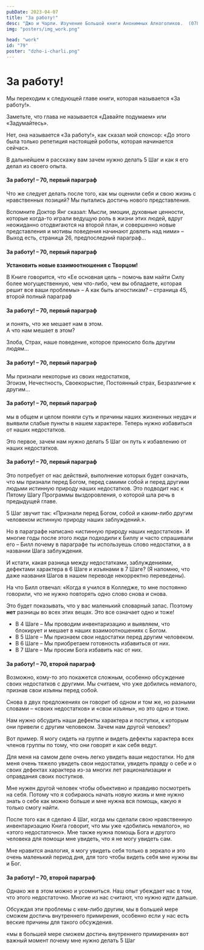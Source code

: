 ```yaml
---
pubDate: 2023-04-07
title: "За работу!"
desc: "Джо и Чарли. Изучение Большой книги Анонимных Алкоголиков.  (078)"
img: "posters/img_work.png"

head: "work"
id: "79"
poster: "dzho-i-charli.png"
---
```


# За работу!

Мы переходим к следующей главе книги, которая называется «За работу!».

Заметьте, что глава не называется «Давайте подумаем» или «Задумайтесь».

Нет, она называется «За работу!», как сказал мой спонсор: «До этого была только репетиция настоящей роботы, которая начинается сейчас».

В дальнейшем я расскажу вам зачем нужно делать 5 Шаг и как я его делал из своего опыта.

#### За работу! – 70, первый параграф

Что же следует делать после того, как мы оценили себя и свою жизнь с нравственных позиций? Мы пытались достичь нового представления.

Вспомните Доктор Янг сказал: Мысли, эмоции, духовные ценности, которые когда-то играли ведущую роль в жизни этих людей, вдруг неожиданно отодвигаются на второй план, и совершенно новые представления и мотивы поведения начинают довлеть над ними» – Выход есть, страница 26, предпоследний параграф…

#### За работу! – 70, первый параграф

**Установить новые взаимоотношения с Творцом!**

В Книге говорится, что «Ее основная цель – помочь вам найти Силу более могущественную, чем что-либо, чем вы обладаете, которая решит все ваши проблемы» – А как быть агностикам? – страница 45, второй полный параграф

#### За работу! – 70, первый параграф

и понять, что же мешает нам в этом. <br>
А что нам мешает в этом?

Злоба, Страх, наше поведение, которое приносило боль другим людям…

#### За работу! – 70, первый параграф

Мы признали некоторые из своих недостатков, <br>
Эгоизм, Нечестность, Своекорыстие, Постоянный страх, Безразличие к другим…

#### За работу! – 70, первый параграф

мы в общем и целом поняли суть и причины наших жизненных неудач и выявили слабые пункты в нашем характере. Теперь нужно избавиться от наших недостатков.

Это первое, зачем нам нужно делать 5 Шаг он путь к избавлению от наших недостатков.

#### За работу! – 70, первый параграф

Это потребует от нас действий, выполнение которых будет означать, что мы признали перед Богом, перед самими собой и перед другими людьми истинную природу наших недостатков. Это подводит нас к Пятому Шагу Программы выздоровления, о которой шла речь в предыдущей главе.

5 Шаг звучит так: «Признали перед Богом, собой и каким-либо другим человеком истинную природу наших заблуждений.».

Но в параграфе написано «истинную природу наших недостатков». И многие годы после этого люди подходили к Биллу и часто спрашивали его – Билл почему в параграфе ты используешь слово недостатки, а в названии Шага заблуждения.

И кстати, какая разница между недостатками, заблуждениями, дефектами характера в 6 Шаге и изъянами в 7 Шаге? (Я напомню, что даже названия Шагов в нашем переводе некорректно переведены).

На что Билл отвечал: «Когда я учился в Колледже, то мне постоянно говорили, что не нужно повторять одно слово снова и снова.

Это будет показывать, что у вас маленький словарный запас. Поэтому **нет** разницы во всех этих вещах. Это все означает одно и тоже!

- В 4 Шаге – Мы проводим инвентаризацию и выявляем, что блокирует и мешает в наших взаимоотношениях с Богом.
- В 5 Шаге – Мы признаем свои недостатки перед другим человеком.
- В 6 Шаге – Мы приобретаем готовность избавиться от них.
- В 7 Шаге – Мы просим Бога избавить нас от них.

#### За работу! – 70, второй параграф

Возможно, кому-то это покажется сложным, особенно обсуждение своих недостатков с другими. Мы считаем, что уже добились немалого, признав свои изъяны перед собой.

Снова в двух предложениях он говорит об одном и том же, но разными словами – «своих недостатков» и «свои изъяны», но это одно и тоже.

Нам нужно обсудить наши дефекты характера и поступки, к которым они привели с другим человеком. Зачем нам другой человек?

Вот пример. Я могу сидеть на группе и видеть дефекты характера всех членов группы по тому, что они говорят и как себя ведут.

Для меня на самом деле очень легко увидеть ваши недостатки. Но для меня очень тяжело увидеть свои недостатки, увидеть правду о себе и о своих дефектах характера из-за многих лет рационализации и оправдания своих поступков.

Мне нужен другой человек чтобы объективно и правдиво посмотреть на себя. Потому что я собираюсь начать новую жизнь и мне нужно знать о себе как можно больше и мне нужна вся помощь, какую я только смогу найти.

После того как я сделаю 4 Шаг, когда мы сделали свою нравственную инвентаризацию Книга говорит, что мы уже «добились немалого», но «этого недостаточно». Мне также нужна помощь Бога и другого человека для помощи мне увидеть, что я не могу увидеть сам.

Мне нравится аналогия, я могу увидеть себя только в зеркало и это очень маленький период дня, для того чтобы видеть себя мне нужны вы и Бог.

#### За работу! – 70, второй параграф

Однако же в этом можно и усомниться. Наш опыт убеждает нас в том, что этого недостаточно. Многие из нас считают, что нужно идти дальше.

Обсуждая эти проблемы с кем-либо другим, мы в большей мере сможем достичь внутреннего примирения, особенно если у нас есть веские причины для такого обсуждения.

«мы в большей мере сможем достичь внутреннего примирения» вот важный момент почему мне нужно делать 5 Шаг
